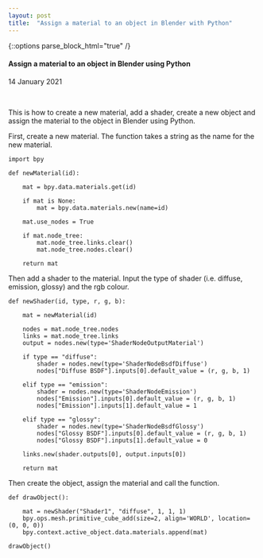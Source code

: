 ```yaml
---
layout: post
title:  "Assign a material to an object in Blender with Python"
---
```

{::options parse_block_html="true" /}

<div class="col-12 offset-sm-0 col-md-8 offset-md-2 col-lg-6 offset-lg-3 vertical-center">

#### Assign a material to an object in Blender using Python
14 January 2021

<br>


This is how to create a new material, add a shader, create a new object and assign the material to the object in Blender using Python.

First, create a new material. The function takes a string as the name for the new material.

```
import bpy

def newMaterial(id):

    mat = bpy.data.materials.get(id)

    if mat is None:
        mat = bpy.data.materials.new(name=id)

    mat.use_nodes = True

    if mat.node_tree:
        mat.node_tree.links.clear()
        mat.node_tree.nodes.clear()

    return mat
```

Then add a shader to the material. Input the type of shader (i.e. diffuse, emission, glossy) and the rgb colour.

```
def newShader(id, type, r, g, b):

    mat = newMaterial(id)

    nodes = mat.node_tree.nodes
    links = mat.node_tree.links
    output = nodes.new(type='ShaderNodeOutputMaterial')

    if type == "diffuse":
        shader = nodes.new(type='ShaderNodeBsdfDiffuse')
        nodes["Diffuse BSDF"].inputs[0].default_value = (r, g, b, 1)

    elif type == "emission":
        shader = nodes.new(type='ShaderNodeEmission')
        nodes["Emission"].inputs[0].default_value = (r, g, b, 1)
        nodes["Emission"].inputs[1].default_value = 1

    elif type == "glossy":
        shader = nodes.new(type='ShaderNodeBsdfGlossy')
        nodes["Glossy BSDF"].inputs[0].default_value = (r, g, b, 1)
        nodes["Glossy BSDF"].inputs[1].default_value = 0

    links.new(shader.outputs[0], output.inputs[0])

    return mat
```

Then create the object, assign the material and call the function.

```
def drawObject():

    mat = newShader("Shader1", "diffuse", 1, 1, 1)
    bpy.ops.mesh.primitive_cube_add(size=2, align='WORLD', location=(0, 0, 0))
    bpy.context.active_object.data.materials.append(mat)

drawObject()
```
</div>
